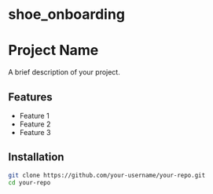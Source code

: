 # shoe_onboarding
# Project Name

A brief description of your project.

## Features
- Feature 1
- Feature 2
- Feature 3

## Installation
```sh
git clone https://github.com/your-username/your-repo.git
cd your-repo
